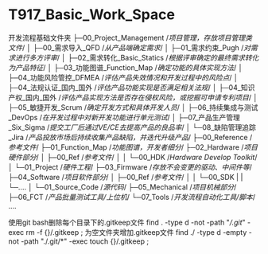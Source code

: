 # T917_Basic_Work_Space
开发流程基础文件夹
├─00_Project_Management			/*项目管理，存放项目管理类文件*/
│  ├─00_需求导入_QFD				/*从产品端确定需求*/
│  ├─01_需求约束_Pugh				/*对需求进行多方评审*/
│  ├─02_需求转化_Basic_Statics	/*根据评审确定的最终需求转化为产品特征*/
│  ├─03_功能图谱_Function_Map		/*确定功能的具体实现方法*/
│  ├─04_功能风险管控_DFMEA		/*评估产品失效情况和开发过程中的风险点*/
│  ├─04_法规认证_国内_国外			/*评估产品功能实现是否满足相关法规*/
│  ├─04_知识产权_国内_国外			/*评估产品实现方法是否存在侵权风险，或挖掘可申请专利项目*/
│  ├─05_敏捷开发_Scrum			/*确定开发方式和具体开发人员*/
│  ├─06_持续集成与测试_DevOps		/*在开发过程中对新开发功能进行单元测试*/
│  ├─07_产品生产管理_Six_Sigma	/*提交工厂后通过VE/CE去提高产品的良品率*/
│  └─08_缺陷管理追踪_Jira			/*产品投放市场后持续收集产品缺陷，并迭代升级产品*/
├─00_Reference					/*参考文件*/
├─01_Function_Map				/*功能图谱，开发者细分*/
├─02_Hardware					/*项目硬件部分*/
│  ├─00_Ref						/*参考文件*/
│  │  └─00_HDK					/*Hardware Develop Toolkit*/
│  └─01_Project					/*硬件工程*/
├─03_Firmware					/*存放不会变更的驱动、中间件等*/
├─04_Software					/*项目软件部分*/
│  ├─00_Ref						/*参考文件*/
│  │  └─00_SDK
|  |  └─....
│  └─01_Source_Code				/*源代码*/
├─05_Mechanical					/*项目机械部分*/
├─06_FCT						/*产品批量测试工具/上位机*/
└─07_Tools						/*开发流程自动化工具/脚本*/
....

使用git bash删除每个目录下的.gitkeep文件
find . -type d -not -path "*/.git*" -exec rm -f {}/.gitkeep \;
为空文件夹增加.gitkeep文件
find ./ -type d -empty -not -path "./.git/*" -exec touch {}/.gitkeep \;
